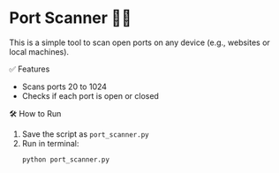 # Port Scanner 🕵️‍♂️

This is a simple tool to scan open ports on any device (e.g., websites or local machines).

✅ Features
- Scans ports 20 to 1024
- Checks if each port is open or closed

🛠️ How to Run
1. Save the script as `port_scanner.py`
2. Run in terminal:
   ```bash
   python port_scanner.py



